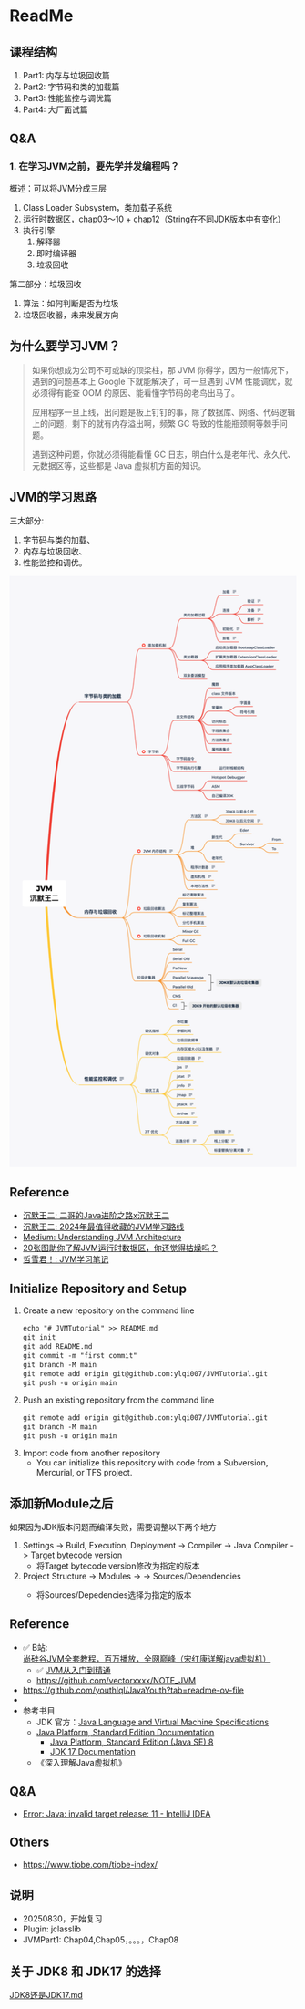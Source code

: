 # ReadMe

## 课程结构
1. Part1: 内存与垃圾回收篇
2. Part2: 字节码和类的加载篇
3. Part3: 性能监控与调优篇
4. Part4: 大厂面试篇



## Q&A
### 1. 在学习JVM之前，要先学并发编程吗？

概述：可以将JVM分成三层
1. Class Loader Subsystem，类加载子系统
2. 运行时数据区，chap03～10 + chap12（String在不同JDK版本中有变化）
3. 执行引擎
   1. 解释器
   2. 即时编译器
   3. 垃圾回收

第二部分：垃圾回收
1. 算法：如何判断是否为垃圾
2. 垃圾回收器，未来发展方向




## 为什么要学习JVM？
> 如果你想成为公司不可或缺的顶梁柱，那 JVM 你得学，因为一般情况下，遇到的问题基本上 Google 下就能解决了，可一旦遇到 JVM 性能调优，就必须得有能查 OOM 的原因、能看懂字节码的老鸟出马了。
> 
> 应用程序一旦上线，出问题是板上钉钉的事，除了数据库、网络、代码逻辑上的问题，剩下的就有内存溢出啊，频繁 GC 导致的性能瓶颈啊等棘手问题。
> 
> 遇到这种问题，你就必须得能看懂 GC 日志，明白什么是老年代、永久代、元数据区等，这些都是 Java 虚拟机方面的知识。


## JVM的学习思路
三大部分:
1. 字节码与类的加载、
2. 内存与垃圾回收、
3. 性能监控和调优。

<img src="docs/images/沉默的王二_JVM学习思维导图.png" width="800">

## Reference
* [沉默王二: 二哥的Java进阶之路x沉默王二](https://javabetter.cn/home.html#%E4%B8%BA%E4%BB%80%E4%B9%88%E4%BC%9A%E6%9C%89%E8%BF%99%E4%B8%AA%E5%BC%80%E6%BA%90%E7%9F%A5%E8%AF%86%E5%BA%93)
* [沉默王二: 2024年最值得收藏的JVM学习路线](https://javabetter.cn/xuexiluxian/java/jvm.html)
* [Medium: Understanding JVM Architecture](https://medium.com/platform-engineer/understanding-jvm-architecture-22c0ddf09722)
* [20张图助你了解JVM运行时数据区，你还觉得枯燥吗？](https://cloud.tencent.com/developer/article/1823397)
* [哲雪君！: JVM学习笔记](https://www.cnblogs.com/zhexuejun/category/2045472.html)


## Initialize Repository and Setup
1. Create a new repository on the command line
   ```shell
   echo "# JVMTutorial" >> README.md
   git init
   git add README.md
   git commit -m "first commit"
   git branch -M main
   git remote add origin git@github.com:ylqi007/JVMTutorial.git
   git push -u origin main
   ```
2. Push an existing repository from the command line
   ```shell
   git remote add origin git@github.com:ylqi007/JVMTutorial.git
   git branch -M main
   git push -u origin main
   ```
3. Import code from another repository 
   * You can initialize this repository with code from a Subversion, Mercurial, or TFS project.


## 添加新Module之后
如果因为JDK版本问题而编译失败，需要调整以下两个地方
1. Settings -> Build, Execution, Deployment -> Compiler -> Java Compiler -> Target bytecode version
   * 将Target bytecode version修改为指定的版本
2. Project Structure -> Modules -> <Specific Module> -> Sources/Dependencies
   * 将Sources/Depedencies选择为指定的版本


## Reference
* ✅ B站: [尚硅谷JVM全套教程，百万播放，全网巅峰（宋红康详解java虚拟机）](https://www.bilibili.com/video/BV1PJ411n7xZ)
  * ✅ [JVM从入门到精通](https://www.yuque.com/u21195183/jvm)
  * https://github.com/vectorxxxx/NOTE_JVM
* https://github.com/youthlql/JavaYouth?tab=readme-ov-file
* 
* 参考书目
  * JDK 官方：[Java Language and Virtual Machine Specifications](https://docs.oracle.com/javase/specs/index.html)
  * [Java Platform, Standard Edition Documentation](https://docs.oracle.com/en/java/javase/index.html)
    * [Java Platform, Standard Edition (Java SE) 8](https://docs.oracle.com/javase/8/index.html)
    * [JDK 17 Documentation](https://docs.oracle.com/en/java/javase/17/)
  * 《深入理解Java虚拟机》

## Q&A
* [Error: Java: invalid target release: 11 - IntelliJ IDEA](https://stackoverflow.com/questions/54137286/error-java-invalid-target-release-11-intellij-idea)


## Others
* https://www.tiobe.com/tiobe-index/


## 说明
* 20250830，开始复习
* Plugin: jclasslib
* JVMPart1: Chap04,Chap05，。。。，Chap08


## 关于 JDK8 和 JDK17 的选择
[JDK8还是JDK17.md](JDK8%E8%BF%98%E6%98%AFJDK17.md)